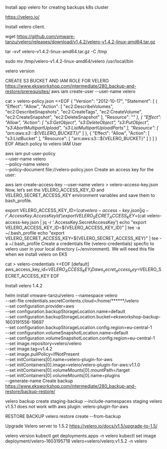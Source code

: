 Install app velero for creating backups k8s cluster

https://velero.io/


Install velero client.

wget https://github.com/vmware-tanzu/velero/releases/download/v1.4.2/velero-v1.4.2-linux-amd64.tar.gz

tar -xvf velero-v1.4.2-linux-amd64.tar.gz -C /tmp

sudo mv /tmp/velero-v1.4.2-linux-amd64/velero /usr/local/bin

velero version

 

CREATE S3 BUCKET AND IAM ROLE FOR VELERO https://www.eksworkshop.com/intermediate/280_backup-and-restore/prerequisites/
aws iam create-user --user-name velero


cat > velero-policy.json <<EOF
{
    "Version": "2012-10-17",
    "Statement": [
        {
            "Effect": "Allow",
            "Action": [
                "ec2:DescribeVolumes",
                "ec2:DescribeSnapshots",
                "ec2:CreateTags",
                "ec2:CreateVolume",
                "ec2:CreateSnapshot",
                "ec2:DeleteSnapshot"
            ],
            "Resource": "*"
        },
        {
            "Effect": "Allow",
            "Action": [
                "s3:GetObject",
                "s3:DeleteObject",
                "s3:PutObject",
                "s3:AbortMultipartUpload",
                "s3:ListMultipartUploadParts"
            ],
            "Resource": [
                "arn:aws:s3:::${VELERO_BUCKET}/*"
            ]
        },
        {
            "Effect": "Allow",
            "Action": [
                "s3:ListBucket"
            ],
            "Resource": [
                "arn:aws:s3:::${VELERO_BUCKET}"
            ]
        }
    ]
}
EOF
Attach policy to velero IAM User

aws iam put-user-policy \
  --user-name velero \
  --policy-name velero \
  --policy-document file://velero-policy.json
Create an access key for the user:


aws iam create-access-key --user-name velero > velero-access-key.json
Now, let’s set the VELERO_ACCESS_KEY_ID and VELERO_SECRET_ACCESS_KEY environment variables and save them to bash_profile.


export VELERO_ACCESS_KEY_ID=$(cat velero-access-key.json | jq -r '.AccessKey.AccessKeyId')
export VELERO_SECRET_ACCESS_KEY=$(cat velero-access-key.json | jq -r '.AccessKey.SecretAccessKey')
echo "export VELERO_ACCESS_KEY_ID=${VELERO_ACCESS_KEY_ID}" | tee -a ~/.bash_profile
echo "export VELERO_SECRET_ACCESS_KEY=${VELERO_SECRET_ACCESS_KEY}" | tee -a ~/.bash_profile
Create a credentials file (velero-credentials) specfic to velero user in your local directory (~/environment). We will need this file when we install velero on EKS


cat > velero-credentials <<EOF
[default]
aws_access_key_id=$VELERO_ACCESS_KEY_ID
aws_secret_access_key=$VELERO_SECRET_ACCESS_KEY
EOF

Install velero 1.4.2

helm install vmware-tanzu/velero --namespace velero \
--set-file credentials.secretContents.cloud=/home/******/velero \
--set configuration.provider=aws \
--set configuration.backupStorageLocation.name=default \
--set configuration.backupStorageLocation.bucket=eksworkshop-backup-1603191556-19697 \
--set configuration.backupStorageLocation.config.region=eu-central-1 \
--set configuration.volumeSnapshotLocation.name=default \
--set configuration.volumeSnapshotLocation.config.region=eu-central-1 \
--set image.repository=velero/velero \
--set image.tag=v1.4.2 \
--set image.pullPolicy=IfNotPresent \
--set initContainers[0].name=velero-plugin-for-aws \
--set initContainers[0].image=velero/velero-plugin-for-aws:v1.1.0 \
--set initContainers[0].volumeMounts[0].mountPath=/target \
--set initContainers[0].volumeMounts[0].name=plugins \
--generate-name
Create backup https://www.eksworkshop.com/intermediate/280_backup-and-restore/backup-restore/

 velero backup create staging-backup --include-namespaces staging
velero v1.5.1 does not work with aws plugin: velero-plugin-for-aws


RESTORE BACKUP
velero restore create --from-backup <backup-name>


Upgrade Velero server to 1.5.2
https://velero.io/docs/v1.5/upgrade-to-1.5/


velero version
kubectl get deployments.apps -n velero
kubectl set image deployment/velero-1603195718 velero=velero/velero:v1.5.2 -n velero


